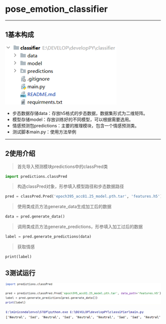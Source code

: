 # pose_emotion_classifier

------



## 1基本构成

![image-20230307201047707](assets/image-20230307201047707.png)

* 步态数据存储data：存放h5格式的步态数据，数据集形式为二维矩阵。
* 模型存储model：存放训练好的不同模型，可以根据需要选用。
* 情感预测包predictions：主要的推理模块，包含一个情感预测类。
* 测试脚本main.py：使用方法举例

------

## 2使用介绍

> 首先导入预测模块predictions中的classPred类

```python
import predictions.classPred
```

> 构造classPred对象，形参填入模型路径和步态数据路径

```python
pred = classPred.Pred('epoch395_acc81.25_model.pth.tar', 'features.h5')
```

> 使用类成员方法generate_data生成加工后的数据

```python
data = pred.generate_data()
```
>
> 调用类成员方法generate_predictions，形参填入加工过后的数据

```python
label = pred.generate_predictions(data)
```

> 获取情感

```
print(label)
```

## 3测试运行

![image-20230307202509336](assets/image-20230307202509336.png)

![image-20230307202647724](assets/image-20230307202647724.png)
